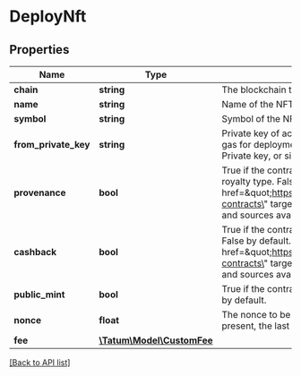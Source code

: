 # DeployNft

## Properties

Name | Type | Description | Notes
------------ | ------------- | ------------- | -------------
**chain** | **string** | The blockchain to work with |
**name** | **string** | Name of the NFT token |
**symbol** | **string** | Symbol of the NFT token |
**from_private_key** | **string** | Private key of account address, from which gas for deployment of ERC721 will be paid. Private key, or signature Id must be present. |
**provenance** | **bool** | True if the contract is provenance percentage royalty type. False by default. &lt;a href&#x3D;\&quot;https://github.com/tatumio/smart-contracts\&quot; target&#x3D;\&quot;_blank\&quot;&gt;Details and sources available here.&lt;/a&gt; | [optional]
**cashback** | **bool** | True if the contract is fixed price royalty type. False by default. &lt;a href&#x3D;\&quot;https://github.com/tatumio/smart-contracts\&quot; target&#x3D;\&quot;_blank\&quot;&gt;Details and sources available here.&lt;/a&gt; | [optional]
**public_mint** | **bool** | True if the contract is publicMint type. False by default. | [optional]
**nonce** | **float** | The nonce to be set to the transaction; if not present, the last known nonce will be used | [optional]
**fee** | [**\Tatum\Model\CustomFee**](CustomFee.md) |  | [optional]

[[Back to API list]](../../README.md#api-endpoints)
